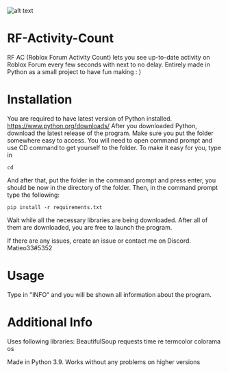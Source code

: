 ![alt text](https://i.ibb.co/TT57vNN/logomark.png)
# RF-Activity-Count
RF AC (Roblox Forum Activity Count) lets you see up-to-date activity on Roblox Forum every few seconds with next to no delay. Entirely made in Python as a small project to have fun making : )

# Installation
You are required to have latest version of Python installed. https://www.python.org/downloads/
After you downloaded Python, download the latest release of the program.
Make sure you put the folder somewhere easy to access. You will need to open command prompt and use CD command to get yourself to the folder. To make it easy for you, type in
```
cd
```
And after that, put the folder in the command prompt and press enter, you should be now in the directory of the folder.
Then, in the command prompt type the following:
```
pip install -r requirements.txt
```
Wait while all the necessary libraries are being downloaded. After all of them are downloaded, you are free to launch the program.

If there are any issues, create an issue or contact me on Discord. Matieo33#5352

# Usage
Type in "INFO" and you will be shown all information about the program.

# Additional Info
Uses following libraries:
BeautifulSoup
requests
time
re
termcolor
colorama
os

Made in Python 3.9. Works without any problems on higher versions
